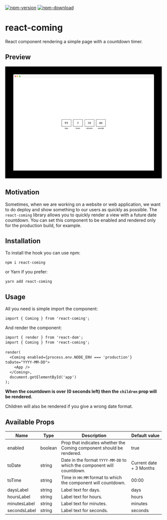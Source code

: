 [![npm-version](https://img.shields.io/npm/v/react-coming.svg)](https://www.npmjs.com/package/react-coming)
[![npm-download](https://img.shields.io/npm/dt/react-coming.svg)](https://www.npmjs.com/package/react-coming)

# react-coming

React component rendering a simple page with a countdown timer.

## Preview

![preview.png](https://raw.githubusercontent.com/cyntler/react-coming/main/preview.png)

## Motivation

Sometimes, when we are working on a website or web application, we want to do deploy and show something to our users as quickly as possible. The `react-coming` library allows you to quickly render a view with a future date countdown. You can set this component to be enabled and rendered only for the production build, for example.

## Installation

To install the hook you can use npm:

```shell
npm i react-coming
```

or Yarn if you prefer:

```shell
yarn add react-coming
```

## Usage

All you need is simple import the component:

```tsx
import { Coming } from 'react-coming';
```

And render the component:

```tsx
import { render } from 'react-dom';
import { Coming } from 'react-coming';

render(
  <Coming enabled={process.env.NODE_ENV === 'production'} toDate="YYYY-MM-DD">
    <App />
  </Coming>,
  document.getElementById('app')
);
```

**When the countdown is over (0 seconds left) then the `children` prop will be rendered.**

Children will also be rendered if you give a wrong date format.

## Available Props

| Name         | Type    | Description                                                            | Default value           |
| ------------ | ------- | ---------------------------------------------------------------------- | ----------------------- |
| enabled      | boolean | Prop that indicates whether the Coming component should be rendered.   | true                    |
| toDate       | string  | Date in the format `YYYY-MM-DD` to which the component will countdown. | Current date + 3 Months |
| toTime       | string  | Time in `HH:MM` format to which the component will countdown.          | 00:00                   |
| daysLabel    | string  | Label text for days.                                                   | days                    |
| hoursLabel   | string  | Label text for hours.                                                  | hours                   |
| minutesLabel | string  | Label text for minutes.                                                | minutes                 |
| secondsLabel | string  | Label text for seconds.                                                | seconds                 |
